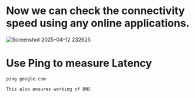 # Now we can check the connectivity speed   using any online applications.


![Screenshot 2025-04-12 232625](https://github.com/user-attachments/assets/e3d80749-014a-4ba7-955f-6d4a0a7596fc)


# Use Ping to measure Latency

```
ping google.com

This also ensures working of DNS
```

